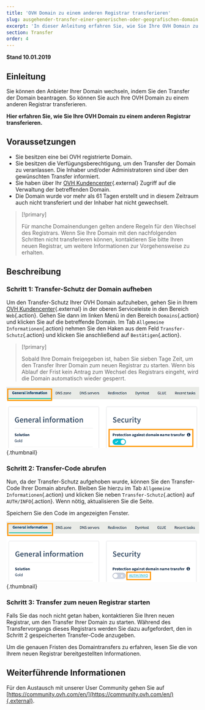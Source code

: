 ```yaml
---
title: 'OVH Domain zu einem anderen Registrar transferieren'
slug: ausgehender-transfer-einer-generischen-oder-geografischen-domain
excerpt: 'In dieser Anleitung erfahren Sie, wie Sie Ihre OVH Domain zu einem anderen Registrar transferieren.'
section: Transfer
order: 4
---
```


**Stand 10.01.2019**

## Einleitung

Sie können den Anbieter Ihrer Domain wechseln, indem Sie den Transfer der Domain beantragen. So können Sie auch Ihre OVH Domain zu einem anderen Registrar transferieren.

**Hier erfahren Sie, wie Sie Ihre OVH Domain zu einem anderen Registrar transferieren.**

## Voraussetzungen

- Sie besitzen eine bei OVH registrierte Domain.
- Sie besitzen die Verfügungsberechtigung, um den Transfer der Domain zu veranlassen. Die Inhaber und/oder Administratoren sind über den gewünschten Transfer informiert.
- Sie haben über Ihr [OVH Kundencenter](https://www.ovh.com/auth/?action=gotomanager){.external} Zugriff auf die Verwaltung der betreffenden Domain.
- Die Domain wurde vor mehr als 61 Tagen erstellt und in diesem Zeitraum auch nicht transferiert und der Inhaber hat nicht gewechselt.

> [!primary]
>
> Für manche Domainendungen gelten andere Regeln für den Wechsel des Registrars. Wenn Sie Ihre Domain mit den nachfolgenden Schritten nicht transferieren können, kontaktieren Sie bitte Ihren neuen Registrar, um weitere Informationen zur Vorgehensweise zu erhalten.
>

## Beschreibung

### Schritt 1: Transfer-Schutz der Domain aufheben

Um den Transfer-Schutz Ihrer OVH Domain aufzuheben, gehen Sie in Ihrem [OVH Kundencenter](https://www.ovh.com/auth/?action=gotomanager){.external} in der oberen Serviceleiste in den Bereich `Web`{.action}. Gehen Sie dann im linken Menü in den Bereich `Domains`{.action} und klicken Sie auf die betreffende Domain. Im Tab `Allgemeine Informationen`{.action} nehmen Sie den Haken aus dem Feld `Transfer-Schutz`{.action} und klicken Sie anschließend auf `Bestätigen`{.action}.

> [!primary]
>
> Sobald Ihre Domain freigegeben ist, haben Sie sieben Tage Zeit, um den Transfer Ihrer Domain zum neuen Registrar zu starten. Wenn bis Ablauf der Frist kein Antrag zum Wechsel des Registrars eingeht, wird die Domain automatisch wieder gesperrt.
>

![outgoingtransfer](images/outgoing-transfer-step2.png){.thumbnail}

### Schritt 2: Transfer-Code abrufen

Nun, da der Transfer-Schutz aufgehoben wurde, können Sie den Transfer-Code Ihrer Domain abrufen. Bleiben Sie hierzu im Tab `Allgemeine Informationen`{.action} und klicken Sie neben `Transfer-Schutz`{.action} auf `AUTH/INFO`{.action}. Wenn nötig, aktualisieren Sie die Seite.

Speichern Sie den Code im angezeigten Fenster.

![outgoingtransfer](images/outgoing-transfer-step3.png){.thumbnail}

### Schritt 3: Transfer zum neuen Registrar starten

Falls Sie das noch nicht getan haben, kontaktieren Sie Ihren neuen Registrar, um den Transfer Ihrer Domain zu starten. Während des Transfervorgangs dieses Registrars werden Sie dazu aufgefordert, den in Schritt 2 gespeicherten Transfer-Code anzugeben.

Um die genauen Fristen des Domaintransfers zu erfahren, lesen Sie die von Ihrem neuen Registrar bereitgestellten Informationen.

## Weiterführende Informationen

Für den Austausch mit unserer User Community gehen Sie auf [https://community.ovh.com/en/](https://community.ovh.com/en/){.external}.
